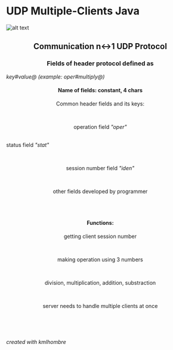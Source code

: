 # UDP Multiple-Clients Java

![alt text](http://endlessicons.com/wp-content/uploads/2014/11/wifi-icon-2-214x214.png)

<h2 align="center">Communication n↔1 UDP Protocol </h2>
<h3 align="center">Fields of header protocol defined as </h3><i>key#value@ (example: oper#multiply@)</i></br>
<h4 align="center">Name of fields: constant, 4 chars</h4>
<p align="center">Common header fields and its keys: </p></br>
<p align="center">operation field <i>"oper"</i></p></br>
<palign="center">status field <i>"stat"</i></p></br>
<p align="center">session number field <i>"iden" </i></p></br>
<p align="center">other fields developed by programmer</p></br></br>
<h4 align="center">Functions: </h4> 
<p align="center">getting client session number</p></br>
<p align="center">making operation using 3 numbers</p></br>
<p align="center">division, multiplication, addition, substraction</p></br>
<p align="center">server needs to handle multiple clients at once</p></br>
</center>

</br>
</br>
<p font size="6"><i>created with kmlhombre</i></p>
